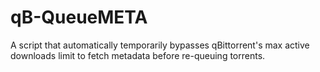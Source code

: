 # qB-QueueMETA
A script that automatically temporarily bypasses qBittorrent's max active downloads limit to fetch metadata before re-queuing torrents.
